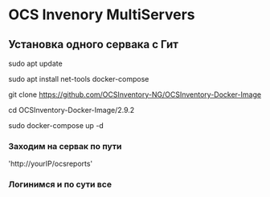 # OCS Invenory MultiServers
 
## Установка одного сервака с Гит 

sudo apt update

sudo apt install net-tools docker-compose 


git clone https://github.com/OCSInventory-NG/OCSInventory-Docker-Image

cd OCSInventory-Docker-Image/2.9.2

sudo docker-compose up -d

### Заходим на сервак по пути 

'http://yourIP/ocsreports'

### Логинимся и по сути все

